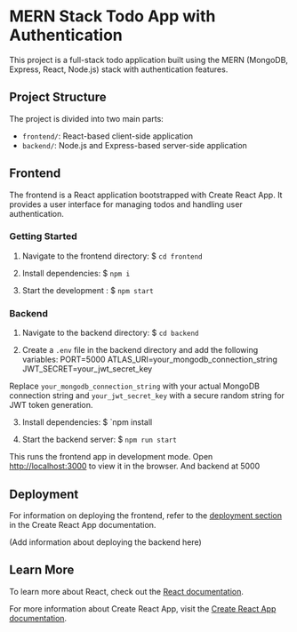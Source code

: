 # MERN Stack Todo App with Authentication

This project is a full-stack todo application built using the MERN (MongoDB, Express, React, Node.js) stack with authentication features.

## Project Structure

The project is divided into two main parts:

- `frontend/`: React-based client-side application
- `backend/`: Node.js and Express-based server-side application 

## Frontend

The frontend is a React application bootstrapped with Create React App. It provides a user interface for managing todos and handling user authentication.

### Getting Started

1. Navigate to the frontend directory:
   $ `cd frontend`

2. Install dependencies:
   $ `npm i`

3. Start the development :
   $ `npm start`


### Backend

1. Navigate to the backend directory:
  $ `cd backend`

2. Create a `.env` file in the backend directory and add the following variables:
PORT=5000
ATLAS_URI=your_mongodb_connection_string
JWT_SECRET=your_jwt_secret_key

Replace `your_mongodb_connection_string` with your actual MongoDB connection string and `your_jwt_secret_key` with a secure random string for JWT token generation.

3. Install dependencies:
    $ `npm install

4. Start the backend server:
    $ `npm run start`


This runs the frontend app in development mode. Open [http://localhost:3000](http://localhost:3000) to view it in the browser. And backend at 5000



## Deployment

For information on deploying the frontend, refer to the [deployment section](https://facebook.github.io/create-react-app/docs/deployment) in the Create React App documentation.

(Add information about deploying the backend here)

## Learn More

To learn more about React, check out the [React documentation](https://reactjs.org/).

For more information about Create React App, visit the [Create React App documentation](https://facebook.github.io/create-react-app/docs/getting-started).

